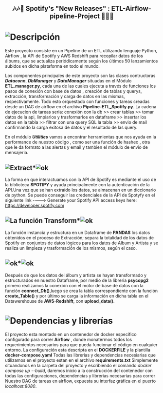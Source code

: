 
# <h2 align="center">:notes::notes::rocket: Spotify's "New Releases" : ETL-Airflow-pipeline-Project :rocket::notes::notes:</h2> 

# ![Descripción](https://img.shields.io/badge/DESCRIPCION-7B9AE6?style=plastic) 

Este proyecto consiste en un Pipeline de un ETL utilizando lenguaje Python, Airflow , la API de Spotify y AWS Redshift para recopilar datos de los álbums, que se actualiza periódicamente según los últimos 50 lanzamientos subidos en dicha plataforma en todo el mundo.

Los componentes principales de este proyecto son las clases contructoras __*Dataconn*__, __*DbManager*__ y  __*DataManager*__ situadas en el Módulo __ETL_manager.py__, cada una de las cuales ejecuta a través de funciones los pasos de conexión con base de datos , creación de tablas y querys, extracción, transformación y carga de datos en las mismas, respectivamente. 
Todo esto orquestado con funciones y tareas creadas desde un DAG de airflow en el archivo __Pipeline-ETL_Spotify.py__.
La cadena de ejecucion de tareas seria:
conexión con la db >>  crear tablas >> tomar datos de la api, limpiarlos y trasformarlos en dataframe >> insertar los datos en la tabla >> filtrar con una query SQL la tabla >> envio de mail confirmando la carga exitosa de datos y el resultado de las query.

En el módulo __*Utilities*__ vamos a encontrar herramientas que nos ayuda en la performance de nuestro código , como ser una función de hasheo , otra que le da formato a las alertas y email y tambien el módulo de envío de mensajeria.


## ![Extract ](https://img.shields.io/badge/EXTRACT-8A2BE2)*![ok ](https://img.shields.io/badge/data_exctract()-orange) #

La forma en que interactuamos con la API de Spotify es mediante el uso de la biblioteca __SPOTIPY__ y ayuda principalmente con la autenticación de la API.Una vez que se han extraído los datos, se almacenan en un diccionario de python.
Se puede conseguir las credenciales de la API de Spotyfy en el siguiente link ---->
Generate your Spotify API access keys here: https://developer.spotify.com

## ![La función Transform ](https://img.shields.io/badge/TRANSFORM-8A2BE2)*![ok ](https://img.shields.io/badge/data__trasnform()-orange) #

La función instancia y estructura en un Dataframe de __PANDAS__ los datos obtenidos en el proceso de Extracción; separa la totalidad de los datos de Spotify en conjuntos de datos lógicos para los datos de Album y Artista y se realiza un limpieza y trasformación de los mismos, según el caso.

## ![ok ](https://img.shields.io/badge/LOAD-8A2BE2)*![ok ](https://img.shields.io/badge/data__upload()-orange) #

Después de que los datos del álbum y artista se hayan transformado y estructurados en nuestro Dataframe, por medio de la libreria __psycopg2__ primero realizamos la conexión con el motor de base de datos con la función __connect_Db()__,luego se crea la tabla correspondiente con la función __create_Table()__ y por último se carga la información en dicha tabla en el Datawerehouse de __AWS-Redshift__, con __upload_data()__.


# ![Dependencias y librerías ](https://img.shields.io/badge/DEPENDENCIAS_Y_LIBRERIAS-7B9AE6?style=plastic) #

El proyecto esta montado en un contenedor de docker específico configurado para correr __Airflow__ , donde monatermos todos los 
requerimientos necesarios para que pueda funcionar el código en cualquier entorno.
La configuración esta descripta en el __DOCKERFILE__ y la plantilla __docker-compose.yaml__
Todas las librerías y dependencias necesiarias que utilizamos en el proyecto estan en el archivo __requirements.txt__
Simplemente situandonos en la carpeta del proyecto y escribiendo el comando *docker compose up --build*, daremos inicio a la construcción del contenedor con todas las configuraciones, dependencias y librerias necesarias para correr Nuestro DAG de tareas en airflow, expuesta su interfaz gráfica en el puerto *localhost:8080*.

